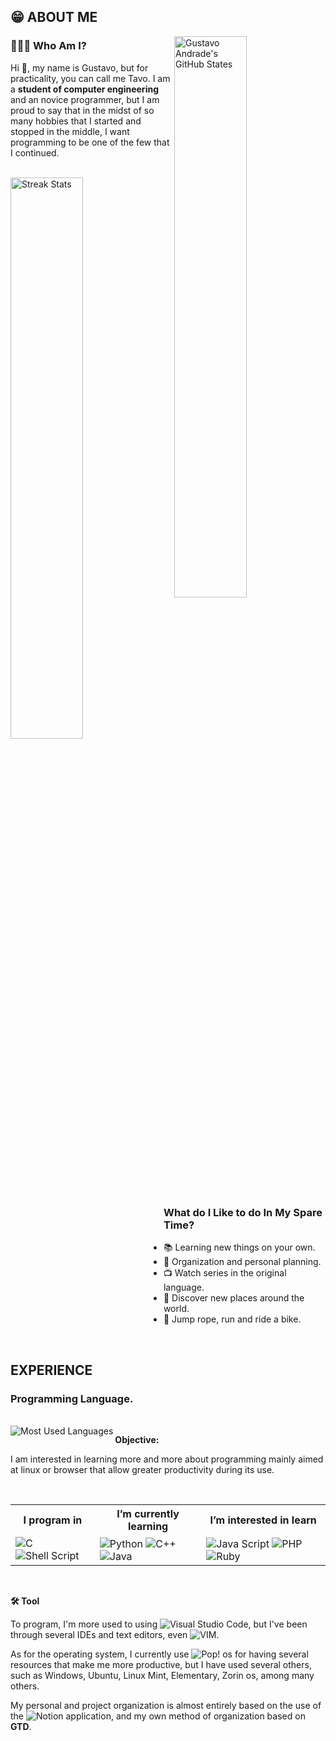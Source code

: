 ## 😁 ABOUT ME

<img align="right" width="48%" src="https://github-readme-stats.vercel.app/api?username=TavoAdr&show_icons=true&locale=en&count_private=true&theme=vision-friendly-dark&hide_border=True&icon_color=ffd95b" alt="Gustavo Andrade's GitHub States" />

### 👨🏽‍💻 Who Am I?

Hi 👋, my name is Gustavo, but for practicality, you can call me Tavo. I am a **student of computer engineering** and an novice programmer, but I am proud to say that in the midst of so many hobbies that I started and stopped in the middle, I want programming to be one of the few that I continued.

<br/>

<img align="left" width="48%" src="https://github-readme-streak-stats.herokuapp.com/?user=sdf&" alt="Streak Stats" />

### What do I Like to do In My Spare Time?

- 📚 Learning new things on your own.
- 🎯 Organization and personal planning.
- 📺 Watch series in the original language.
- 🍂 Discover new places around the world.
- 🚴 Jump rope, run and ride a bike.

<br/>

## EXPERIENCE

### Programming Language.

<br/>

<img align="left" src="https://github-readme-stats.vercel.app/api/top-langs?username=TavoAdr&show_icons=true&locale=en&layout=compact" alt="Most Used Languages" />

**Objective:**

I am interested in learning more and more about programming mainly aimed at linux or browser that allow greater productivity during its use.

<br/>

<table align="center" >
  <tr>
    <th>I program in</th>
    <th>I’m currently learning</th>
    <th>I’m interested in learn</th>
   </tr>
   <tr>
    <td>
        <img align="center" src="https://img.shields.io/badge/-00599C?style=plastic&logo=c&logoColor=white" alt="C" />
        <img align="center" src="https://img.shields.io/badge/Shell-121011?style=plastic&logo=gnu-bash&logoColor=white" alt="Shell Script" />
     </td>
    <td>
        <img align="center" src="https://img.shields.io/badge/Python-3776AB?style=plastic&logo=python&logoColor=white" alt="Python" />
        <img align="center" src="https://img.shields.io/badge/C%2B%2B-00599C?style=plastic&logo=c%2B%2B&logoColor=white" alt="C++" />
        <img align="center" src="https://img.shields.io/badge/Java-ED8B00?style=plastic&logo=java&logoColor=white" alt="Java" />
    </td>
    <td>
        <img align="center" src="https://img.shields.io/badge/Java_Script-F7DF1E?style=plastic&logo=javascript&logoColor=black" alt="Java Script" />
        <img align="center" src="https://img.shields.io/badge/PHP-777BB4?style=plastic&logo=php&logoColor=white" alt="PHP" />
        <img align="center" src="https://img.shields.io/badge/Ruby-CC342D?style=plastic&logo=ruby&logoColor=white" alt="Ruby" />
    </td>
  </tr>
</table>

<!--- Add works and contacts --->

<br/>

**🛠️ Tool**

To program, I'm more used to using  ![Visual Studio Code](https://img.shields.io/badge/Visual_Studio_Code-0078D4?style=plastic&logo=visual%20studio%20code&logoColor=white), but I've been through several IDEs and text editors, even ![VIM](https://img.shields.io/badge/VIM-019733?style=plastic&logo=vim&logoColor=white).

As for the operating system, I currently use ![Pop! os](https://img.shields.io/badge/Pop!_os-48B9C7?style=plastic&logo=pop_os&logoColor=white) for having several resources that make me more productive, but I have used several others, such as Windows, Ubuntu, Linux Mint, Elementary, Zorin os, among many others.

My personal and project organization is almost entirely based on the use of the ![Notion](https://img.shields.io/badge/Notion-000000?style=plastic&logo=notion&logoColor=white) application, and my own method of organization based on **GTD**.

<!---
TavoAdr/TavoAdr is a ✨ special ✨ repository because its `README.md` (this file) appears on your GitHub profile.
You can click the Preview link to take a look at your changes.
--->
